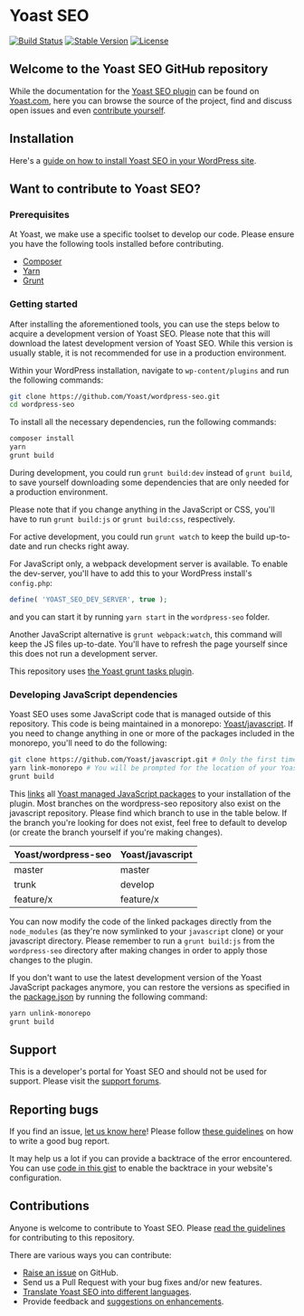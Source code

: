 # Yoast SEO

[![Build Status](https://api.travis-ci.org/Yoast/wordpress-seo.svg?branch=master)](https://travis-ci.org/Yoast/wordpress-seo)
[![Stable Version](https://poser.pugx.org/yoast/wordpress-seo/v/stable.svg)](https://packagist.org/packages/yoast/wordpress-seo)
[![License](https://poser.pugx.org/yoast/wordpress-seo/license.svg)](https://packagist.org/packages/yoast/wordpress-seo)

## Welcome to the Yoast SEO GitHub repository


While the documentation for the [Yoast SEO plugin](https://yoa.st/1ul) can be found on [Yoast.com](https://yoa.st/1um), here
you can browse the source of the project, find and discuss open issues and even
[contribute yourself](.github/CONTRIBUTING.md).

## Installation

Here's a [guide on how to install Yoast SEO in your WordPress site](https://yoa.st/1un).

## Want to contribute to Yoast SEO?

### Prerequisites

At Yoast, we make use a specific toolset to develop our code. Please ensure you have the following tools installed before contributing.

* [Composer](https://getcomposer.org/)
* [Yarn](https://yarnpkg.com/en/)
* [Grunt](https://gruntjs.com/)

### Getting started
After installing the aforementioned tools, you can use the steps below to acquire a development version of Yoast SEO.
Please note that this will download the latest development version of Yoast SEO. While this version is usually stable,
it is not recommended for use in a production environment.

Within your WordPress installation, navigate to `wp-content/plugins` and run the following commands:
```bash
git clone https://github.com/Yoast/wordpress-seo.git
cd wordpress-seo
```

To install all the necessary dependencies, run the following commands:
```bash
composer install
yarn
grunt build
```

During development, you could run `grunt build:dev` instead of `grunt build`, to save yourself downloading some dependencies that are only needed for a production environment.

Please note that if you change anything in the JavaScript or CSS, you'll have to run `grunt build:js` or `grunt build:css`, respectively.

For active development, you could run `grunt watch` to keep the build up-to-date and run checks right away.

For JavaScript only, a webpack development server is available. To enable the dev-server, you'll have to add this to your WordPress install's `config.php`:
```php
define( 'YOAST_SEO_DEV_SERVER', true );
```
and you can start it by running `yarn start` in the `wordpress-seo` folder.

Another JavaScript alternative is `grunt webpack:watch`, this command will keep the JS files up-to-date. You'll have to refresh the page yourself since this does not run a development server.

This repository uses [the Yoast grunt tasks plugin](https://github.com/Yoast/plugin-grunt-tasks).

### Developing JavaScript dependencies

Yoast SEO uses some JavaScript code that is managed outside of this repository. This code is being maintained in a monorepo: [Yoast/javascript](https://github.com/Yoast/javascript). If you need to change anything in one or more of the packages included in the monorepo, you'll need to do the following:

```bash
git clone https://github.com/Yoast/javascript.git # Only the first time.
yarn link-monorepo # You will be prompted for the location of your Yoast/javascript clone. This will be "./javascript" if you cloned it inside the wordpress-seo directory. Your preference will be saved in a .yoast file for later use.
grunt build
```

This [links](https://yarnpkg.com/lang/en/docs/cli/link/) all [Yoast managed JavaScript packages](https://github.com/yoast/javascript) to your installation of the plugin. Most branches on the wordpress-seo repository also exist on the javascript repository. Please find which branch to use in the table below. If the branch you're looking for does not exist, feel free to default to develop (or create the branch yourself if you're making changes).

| Yoast/wordpress-seo | Yoast/javascript |
| ------------------- | ---------------- |
| master              | master           |
| trunk               | develop          |
| feature/x           | feature/x        |

You can now modify the code of the linked packages directly from the `node_modules` (as they're now symlinked to your `javascript` clone) or your javascript directory. Please remember to run a `grunt build:js` from the `wordpress-seo` directory after making changes in order to apply those changes to the plugin.

 If you don't want to use the latest development version of the Yoast JavaScript packages anymore, you can restore the versions as specified in the [package.json](package.json) by running the following command:

```bash
yarn unlink-monorepo
grunt build
```

## Support

This is a developer's portal for Yoast SEO and should not be used for support. Please visit the
[support forums](https://wordpress.org/support/plugin/wordpress-seo).

## Reporting bugs

If you find an issue, [let us know here](https://github.com/yoast/wordpress-seo/issues/new)! Please follow [these guidelines](https://yoa.st/1uo) on how to write a good bug report.

It may help us a lot if you can provide a backtrace of the error encountered. You can use [code in this gist](https://gist.github.com/jrfnl/5925642) to enable the backtrace in your website's configuration.

## Contributions

Anyone is welcome to contribute to Yoast SEO. Please
[read the guidelines](.github/CONTRIBUTING.md) for contributing to this
repository.

There are various ways you can contribute:

* [Raise an issue](https://github.com/yoast/wordpress-seo/issues) on GitHub.
* Send us a Pull Request with your bug fixes and/or new features.
* [Translate Yoast SEO into different languages](http://translate.yoast.com/projects/wordpress-seo/).
* Provide feedback and [suggestions on enhancements](https://github.com/yoast/wordpress-seo/issues?direction=desc&labels=Enhancement&page=1&sort=created&state=open).
